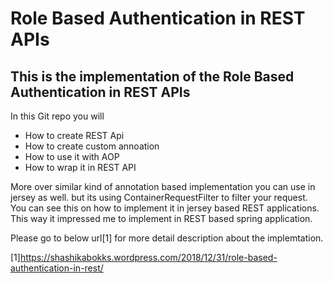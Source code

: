 # Role Based Authentication in REST APIs
## This is the implementation of the Role Based Authentication in REST APIs 

In this Git repo you will 
  * How to create REST Api
  * How to create custom annoation
  * How to use it with AOP
  * How to wrap it in REST API
  
 More over similar kind of annotation based implementation you can use in jersey as well. but its using ContainerRequestFilter to filter your request. You can see this on how to implement it in jersey based REST applications. This way it impressed me to implement in REST based spring application.

 Please go to below url[1] for more detail description about the implemtation.
 
 [1]https://shashikabokks.wordpress.com/2018/12/31/role-based-authentication-in-rest/
